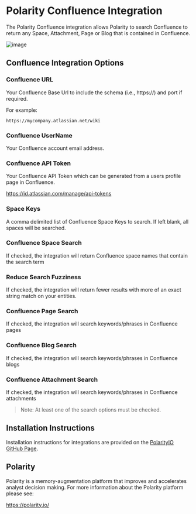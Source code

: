 # Polarity Confluence Integration

The Polarity Confluence integration allows Polarity to search Confluence to return any Space, Attachment, Page or Blog that is contained in Confluence.

![image](https://user-images.githubusercontent.com/306319/53783811-2de42180-3ee1-11e9-80b6-ff4a8b0cecd2.png)

## Confluence Integration Options

### Confluence URL

Your Confluence Base Url to include the schema (i.e., https://) and port if required.

For example:

```
https://mycompany.atlassian.net/wiki
```

### Confluence UserName

Your Confluence account email address.

### Confluence API Token

Your Confluence API Token which can be generated from a users profile page in Confluence.

https://id.atlassian.com/manage/api-tokens

### Space Keys

A comma delimited list of Confluence Space Keys to search.  If left blank, all spaces will be searched.

### Confluence Space Search

If checked, the integration will return Confluence space names that contain the search term

### Reduce Search Fuzziness

If checked, the integration will return fewer results with more of an exact string match on your entities.

### Confluence Page Search

If checked, the integration will search keywords/phrases in Confluence pages

### Confluence Blog Search

If checked, the integration will search keywords/phrases in Confluence blogs

### Confluence Attachment Search

If checked, the integration will search keywords/phrases in Confluence attachments

> Note: At least one of the search options must be checked.

## Installation Instructions

Installation instructions for integrations are provided on the [PolarityIO GitHub Page](https://polarityio.github.io/).

## Polarity

Polarity is a memory-augmentation platform that improves and accelerates analyst decision making.  For more information about the Polarity platform please see:

https://polarity.io/
